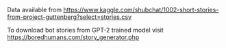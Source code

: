 Data available from 
https://www.kaggle.com/shubchat/1002-short-stories-from-project-guttenberg?select=stories.csv

To download bot stories from GPT-2 trained model visit
https://boredhumans.com/story_generator.php
